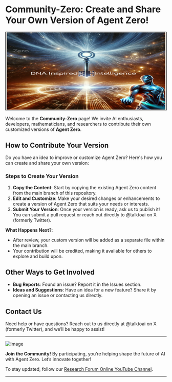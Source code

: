 # Community-Zero: Create and Share Your Own Version of Agent Zero!

![Agent Zero Visualization](https://github.com/ResearchForumOnline/agentzero-the-real-q-strawberry/raw/main/image%20(39).png)


Welcome to the **Community-Zero** page! We invite AI enthusiasts, developers, mathematicians, and researchers to contribute their own customized versions of **Agent Zero**.

## How to Contribute Your Version

Do you have an idea to improve or customize Agent Zero? Here's how you can create and share your own version:

### Steps to Create Your Version

1. **Copy the Content**: Start by copying the existing Agent Zero content from the main branch of this repository.
2. **Edit and Customize**: Make your desired changes or enhancements to create a version of Agent Zero that suits your needs or interests.
3. **Submit Your Version**: Once your version is ready, ask us to publish it! You can submit a pull request or reach out directly to @talktoai on X (formerly Twitter).

**What Happens Next?**:
- After review, your custom version will be added as a separate file within the main branch.
- Your contribution will be credited, making it available for others to explore and build upon.

## Other Ways to Get Involved

- **Bug Reports**: Found an issue? Report it in the Issues section.
- **Ideas and Suggestions**: Have an idea for a new feature? Share it by opening an issue or contacting us directly.

## Contact Us

Need help or have questions? Reach out to us directly at @talktoai on X (formerly Twitter), and we’ll be happy to assist!

---

![image](https://github.com/user-attachments/assets/35ceef29-7098-44f6-a8b8-252b42ae813c)


**Join the Community!** By participating, you’re helping shape the future of AI with Agent Zero. Let’s innovate together!

To stay updated, follow our [Research Forum Online YouTube Channel](https://www.youtube.com/@researchforumonline/videos).

---

